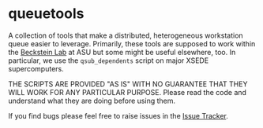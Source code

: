 # queuetools

A collection of tools that make a distributed, heterogeneous workstation queue easier to leverage. Primarily, these tools are supposed to work within the [Beckstein Lab](http://becksteinlab.physics.asu.edu) at ASU but some might be useful elsewhere, too. In particular, we use the `qsub_dependents` script on major XSEDE supercomputers.

THE SCRIPTS ARE PROVIDED "AS IS" WITH NO GUARANTEE THAT THEY WILL WORK FOR ANY PARTICULAR PURPOSE. Please read the code and understand what they are doing before using them.

If you find bugs please feel free to raise issues in the [Issue Tracker](/Becksteinlab/queuetools/issues).
